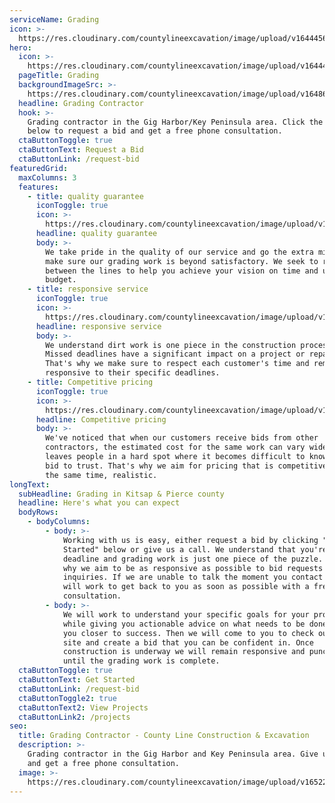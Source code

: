 ```yaml
---
serviceName: Grading
icon: >-
  https://res.cloudinary.com/countylineexcavation/image/upload/v1644456389/Icons/grading-icon_i5pnpk.svg
hero:
  icon: >-
    https://res.cloudinary.com/countylineexcavation/image/upload/v1644456389/Icons/grading-icon_i5pnpk.svg
  pageTitle: Grading
  backgroundImageSrc: >-
    https://res.cloudinary.com/countylineexcavation/image/upload/v1648613353/projects/Minner_foundation_excavation_2_pagtbz.jpg
  headline: Grading Contractor
  hook: >-
    Grading contractor in the Gig Harbor/Key Peninsula area. Click the button
    below to request a bid and get a free phone consultation.
  ctaButtonToggle: true
  ctaButtonText: Request a Bid
  ctaButtonLink: /request-bid
featuredGrid:
  maxColumns: 3
  features:
    - title: quality guarantee
      iconToggle: true
      icon: >-
        https://res.cloudinary.com/countylineexcavation/image/upload/v1644441240/Icons/quality-icon-white_qceadb.svg
      headline: quality guarantee
      body: >-
        We take pride in the quality of our service and go the extra mile to
        make sure our grading work is beyond satisfactory. We seek to read
        between the lines to help you achieve your vision on time and under
        budget.
    - title: responsive service
      iconToggle: true
      icon: >-
        https://res.cloudinary.com/countylineexcavation/image/upload/v1644441225/Icons/speed-icon-white_kuogsw.svg
      headline: responsive service
      body: >-
        We understand dirt work is one piece in the construction process puzzle.
        Missed deadlines have a significant impact on a project or repair.
        That's why we make sure to respect each customer's time and remain
        responsive to their specific deadlines.
    - title: Competitive pricing
      iconToggle: true
      icon: >-
        https://res.cloudinary.com/countylineexcavation/image/upload/v1652216992/Icons/competitive_pricing_3_goodfu.svg
      headline: Competitive pricing
      body: >-
        We've noticed that when our customers receive bids from other
        contractors, the estimated cost for the same work can vary widely. This
        leaves people in a hard spot where it becomes difficult to know which
        bid to trust. That's why we aim for pricing that is competitive but at
        the same time, realistic.
longText:
  subHeadline: Grading in Kitsap & Pierce county
  headline: Here's what you can expect
  bodyRows:
    - bodyColumns:
        - body: >-
            Working with us is easy, either request a bid by clicking "Get
            Started" below or give us a call. We understand that you're on a
            deadline and grading work is just one piece of the puzzle. That's
            why we aim to be as responsive as possible to bid requests and
            inquiries. If we are unable to talk the moment you contact us, we
            will work to get back to you as soon as possible with a free phone
            consultation.
        - body: >-
            We will work to understand your specific goals for your project
            while giving you actionable advice on what needs to be done to bring
            you closer to success. Then we will come to you to check out the job
            site and create a bid that you can be confident in. Once
            construction is underway we will remain responsive and punctual
            until the grading work is complete.
  ctaButtonToggle: true
  ctaButtonText: Get Started
  ctaButtonLink: /request-bid
  ctaButtonToggle2: true
  ctaButtonText2: View Projects
  ctaButtonLink2: /projects
seo:
  title: Grading Contractor - County Line Construction & Excavation
  description: >-
    Grading contractor in the Gig Harbor and Key Peninsula area. Give us a call
    and get a free phone consultation. 
  image: >-
    https://res.cloudinary.com/countylineexcavation/image/upload/v1652207773/main%20page%20photos/default-meta-image_wlxysp.jpg
---
```


